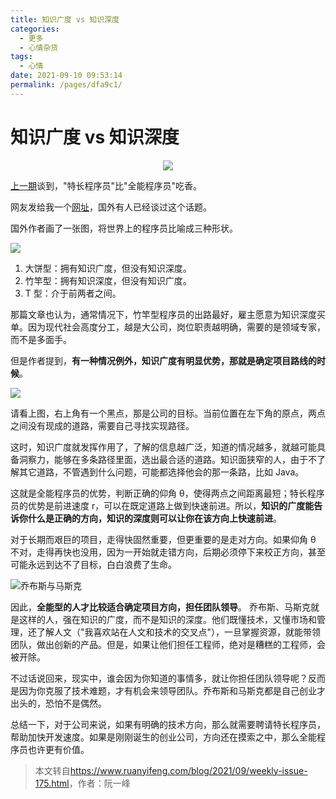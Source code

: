 ```yaml
---
title: 知识广度 vs 知识深度
categories: 
  - 更多
  - 心情杂货
tags: 
  - 心情
date: 2021-09-10 09:53:14
permalink: /pages/dfa9c1/
---
```


# 知识广度 vs 知识深度

<p align="center">
  <img src="https://cdn.jsdelivr.net/gh/ytppp/ytpblog-image-store/img/bg2021021404.jpg">
</p>

<!-- more -->

[上一期](https://www.ruanyifeng.com/blog/2021/09/weekly-issue-174.html)谈到，"特长程序员"比"全能程序员"吃香。

网友发给我一个[网址](https://nested.substack.com/p/short-fat-engineers-are-undervalued)，国外有人已经谈过这个话题。

国外作者画了一张图，将世界上的程序员比喻成三种形状。

![](https://cdn.jsdelivr.net/gh/ytppp/ytpblog-image-store/img/bg2021021404.jpg)

1. 大饼型：拥有知识广度，但没有知识深度。
2. 竹竿型：拥有知识深度，但没有知识广度。
3. T 型：介于前两者之间。

那篇文章也认为，通常情况下，竹竿型程序员的出路最好，雇主愿意为知识深度买单。因为现代社会高度分工，越是大公司，岗位职责越明确，需要的是领域专家，而不是多面手。

但是作者提到，**有一种情况例外，知识广度有明显优势，那就是确定项目路线的时候**。

![](https://cdn.jsdelivr.net/gh/ytppp/ytpblog-image-store/img/bg2021021405.jpg)

请看上图，右上角有一个黑点，那是公司的目标。当前位置在左下角的原点，两点之间没有现成的道路，需要自己寻找实现路径。

这时，知识广度就发挥作用了，了解的信息越广泛，知道的情况越多，就越可能具备洞察力，能够在多条路径里面，选出最合适的道路。知识面狭窄的人，由于不了解其它道路，不管遇到什么问题，可能都选择他会的那一条路，比如 Java。

这就是全能程序员的优势，判断正确的仰角 θ，使得两点之间距离最短；特长程序员的优势是前进速度 r，可以在既定道路上做到快速前进。所以，**知识的广度能告诉你什么是正确的方向，知识的深度则可以让你在该方向上快速前进**。

对于长期而艰巨的项目，走得快固然重要，但更重要的是走对方向。如果仰角 θ 不对，走得再快也没用，因为一开始就走错方向，后期必须停下来校正方向，甚至可能永远到达不了目标，白白浪费了生命。

![乔布斯与马斯克](https://cdn.jsdelivr.net/gh/ytppp/ytpblog-image-store/img/bg2021090815.jpg)

因此，**全能型的人才比较适合确定项目方向，担任团队领导**。 乔布斯、马斯克就是这样的人，强在知识的广度，而不是知识的深度。他们既懂技术，又懂市场和管理，还了解人文（"我喜欢站在人文和技术的交叉点"），一旦掌握资源，就能带领团队，做出创新的产品。但是，如果让他们担任工程师，绝对是糟糕的工程师，会被开除。

不过话说回来，现实中，谁会因为你知道的事情多，就让你担任团队领导呢？反而是因为你克服了技术难题，才有机会来领导团队。乔布斯和马斯克都是自己创业才出头的，恐怕不是偶然。

总结一下，对于公司来说，如果有明确的技术方向，那么就需要聘请特长程序员，帮助加快开发速度。如果是刚刚诞生的创业公司，方向还在摸索之中，那么全能程序员也许更有价值。

> 本文转自<https://www.ruanyifeng.com/blog/2021/09/weekly-issue-175.html>，作者：阮一峰
